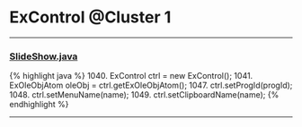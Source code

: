 # ExControl @Cluster 1

***

### [SlideShow.java](https://searchcode.com/codesearch/view/97394959/)
{% highlight java %}
1040. ExControl ctrl = new ExControl();
1041. ExOleObjAtom oleObj = ctrl.getExOleObjAtom();
1047. ctrl.setProgId(progId);
1048. ctrl.setMenuName(name);
1049. ctrl.setClipboardName(name);
{% endhighlight %}

***

